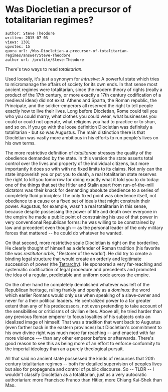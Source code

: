# Was Diocletian a precursor of totalitarian regimes?

	author: Steve Theodore
	written: 2015-07-03
	views: 1381
	upvotes: 15
	quora url: /Was-Diocletian-a-precursor-of-totalitarian-regimes/answer/Steve-Theodore
	author url: /profile/Steve-Theodore


There's two ways to read _totalitarian._ 

Used loosely, it's just a synonym for _intrusive:_ A powerful state which tries to micromanage the affairs of society for its own ends. In that sense most ancient regimes were totalitarian, since the modern theory of rights (really a product of the 17th century, or more exactly a 17th century codification of a medieval ideas) did not exist: Athens and Sparta, the Roman republic, the Principate, and the soldier-emperors all reserved the right to tell people exactly how to live their lives. Long before Diocletian, Rome could tell you who you could marry, what clothes you could wear, what businesses you could or could not operate, what religions you had to practice or to shun, and so on. If you go with the loose definition Diocletian was definitely a totalitarian - but so was Augustus. The main distinction there is that Diocletian was vastly more ambitious in his efforts to run people's lives on his own terms.

The more restrictive definition of _totalitarian_  stresses the quality of the obedience demanded by the state. In this version the state asserts total control over the lives and property of the individual citizens, but more importantly it does so with with no fixed limits to its claims. Not only can the state impoverish you or put you to death, a real totalitarian state reserves the right to kill you tomorrow for doing exactly what it told you to do today: one of the things that set the Hitler and Stalin apart from run-of-the-mill dictators was their knack for demanding absolute obedience to a series of completely fluid principles: The only fixed point was obedience itself, not obedience to a cause or a fixed set of ideals that might constrain their power. Augustus, for example, wasn't a real totalitarian in this sense, because despite possessing the power of life and death over everyone in the empire he made a public point of constraining his use of that power in very conventional Republican forms: he was willing to be constrained by law and precedent even though -- as the personal leader of the only military forces that mattered -- he could do whatever he wanted.

On that second, more restrictive scale Diocletian is right on the borderline. He clearly thought of himself as a defender of Roman tradition (his favorite title was _restitutor orbis, '_ Restorer of the world'). He did try to create a binding legal structure that would create an orderly and legitimate succession of power (the [Tetrarchy](https://en.wikipedia.org/wiki/Tetrarchy)). He sponsored a very far-reaching and systematic codification of legal procedure and precedents and promoted the idea of a regular, predictable and uniform code across the empire.

On the other hand he completely demolished whatever was left of the Republican heritage, ruling frankly and openly as a _dominus:_ the word which earlier Romans would only use when speaking of a slave-owner and never for a their political leaders. He centralized power to a far greater extent than any of his predecessors, not even pretending to take account of the sensibilities or criticisms of civilian elites. Above all, he tried harder than any previous Roman emperor to focus loyalties of his subjects onto an idealized image of himself. That was a tradition that went back to Augustus (even farther back in the eastern provinces) but Diocletian's commitment to his own divine right was much more far reaching -- and enacted with far more violence --- than any other emperor before or afterwards. There's good reason to see this as being more of an effort to enforce conformity to the imperial ideology than an a purely theological pursuit.

All that said no ancient state possessed the kinds of resources that 20th century totalitarian regimes -- both for detailed supervision of peoples lives but also for propaganda and control of public discourse. So -- TLDR -- I wouldn't classify Diocletian as a totalitarian, just as a very autocratic authoriarian: more Francisco Franco than Hitler, more Chiang Kai-Shek than Mao.

